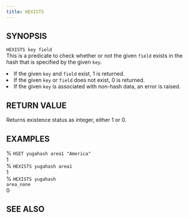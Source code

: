 ```yaml
---
title: HEXISTS
---
```


## SYNOPSIS
<code>HEXISTS key field</code><br>
This is a predicate to check whether or not the given <code>field</code> exists in the hash that is specified by the given <code>key</code>.
<li>If the given <code>key</code> and <code>field</code> exist, 1 is returned.</li>
<li>If the given <code>key</code> or <code>field</code> does not exist, 0 is returned.</li>
<li>If the given <code>key</code> is associated with non-hash data, an error is raised.</li>

## RETURN VALUE
Returns existence status as integer, either 1 or 0.

## EXAMPLES
% <code>HSET yugahash area1 "America"</code><br>
1<br>
% <code>HEXISTS yugahash area1</code><br>
1<br>
% <code>HEXISTS yugahash area_none</code><br>
0<br>

## SEE ALSO
